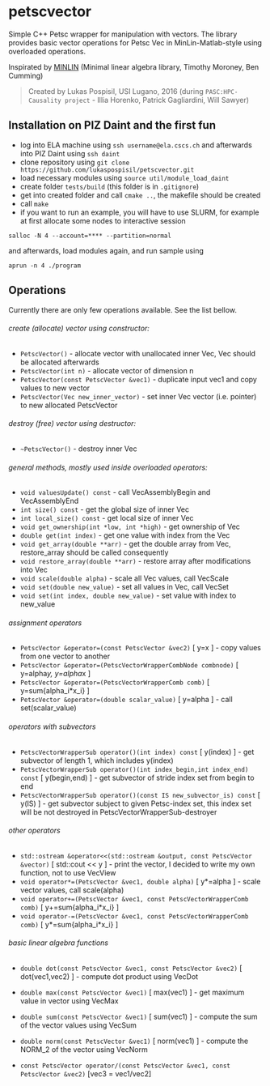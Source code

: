 # petscvector

Simple C++ Petsc wrapper for manipulation with vectors. The library provides basic vector operations for Petsc Vec in MinLin-Matlab-style using overloaded operations.

Inspirated by [MINLIN](https://github.com/bcumming/minlin) 
(Minimal linear algebra library, Timothy Moroney, Ben Cumming)

>Created by Lukas Pospisil, USI Lugano, 2016 (during `PASC:HPC-Causality project` - Illia Horenko, Patrick Gagliardini, Will Sawyer)

## Installation on PIZ Daint and the first fun
- log into ELA machine using `ssh username@ela.cscs.ch` and afterwards into PIZ Daint using `ssh daint`
- clone repository using `git clone https://github.com/lukaspospisil/petscvector.git`
- load necessary modules using `source util/module_load_daint` 
- create folder `tests/build` (this folder is in `.gitignore`)
- get into created folder and call `cmake ..`, the makefile should be created
- call `make`
- if you want to run an example, you will have to use SLURM, for example at first allocate some nodes to interactive session
```
salloc -N 4 --account=**** --partition=normal
```
and afterwards, load modules again, and run sample using
```
aprun -n 4 ./program
```

## Operations
Currently there are only few operations available. See the list bellow.

###### create (allocate) vector using constructor:

- `PetscVector()` - allocate vector with unallocated inner Vec, Vec should be allocated afterwards
- `PetscVector(int n)` - allocate vector of dimension n
- `PetscVector(const PetscVector &vec1)` - duplicate input vec1 and copy values to new vector
- `PetscVector(Vec new_inner_vector)` - set inner Vec vector (i.e. pointer) to new allocated PetscVector

###### destroy (free) vector using destructor:

- `~PetscVector()` - destroy inner Vec

###### general methods, mostly used inside overloaded operators:

- `void valuesUpdate() const` - call VecAssemblyBegin and VecAssemblyEnd
- `int size() const` - get the global size of inner Vec
- `int local_size() const` - get local size of inner Vec
- `void get_ownership(int *low, int *high)` - get ownership of Vec
- `double get(int index)` - get one value with index from the Vec
- `void get_array(double **arr)` - get the double array from Vec, restore_array should be called consequently
- `void restore_array(double **arr)` - restore array after modifications into Vec
- `void scale(double alpha)` - scale all Vec values, call VecScale
- `void set(double new_value)` - set all values in Vec, call VecSet
- `void set(int index, double new_value)` - set value with index to new_value

###### assignment operators

- `PetscVector &operator=(const PetscVector &vec2)` [ y=x ] - copy values from one vector to another
- `PetscVector &operator=(PetscVectorWrapperCombNode combnode)` [ y=alpha*y, y=alpha*x ] 
- `PetscVector &operator=(PetscVectorWrapperComb comb)` [ y=sum{alpha_i*x_i} ]	
- `PetscVector &operator=(double scalar_value)` [ y=alpha ] - call set(scalar_value)

###### operators with subvectors

- `PetscVectorWrapperSub operator()(int index) const` [ y(index) ] - get subvector of length 1, which includes y(index)
- `PetscVectorWrapperSub operator()(int index_begin,int index_end) const` [ y(begin,end) ] - get subvector of stride index set from begin to end
- `PetscVectorWrapperSub operator()(const IS new_subvector_is) const` [ y(IS) ] - get subvector subject to given Petsc-index set, this index set will be not destroyed in PetscVectorWrapperSub-destroyer 

###### other operators

- `std::ostream &operator<<(std::ostream &output, const PetscVector &vector)` [ std::cout << y ] - print the vector, I decided to write my own function, not to use VecView
- `void operator*=(PetscVector &vec1, double alpha)` [ y*=alpha ] - scale vector values, call scale(alpha)
- `void operator+=(PetscVector &vec1, const PetscVectorWrapperComb comb)` [ y+=sum{alpha_i*x_i} ]
- `void operator-=(PetscVector &vec1, const PetscVectorWrapperComb comb)` [ y*=sum{alpha_i*x_i} ]

###### basic linear algebra functions

- `double dot(const PetscVector &vec1, const PetscVector &vec2)` [ dot(vec1,vec2) ] - compute dot product using VecDot
- `double max(const PetscVector &vec1)` [ max(vec1) ] - get maximum value in vector using VecMax 
- `double sum(const PetscVector &vec1)` [ sum(vec1) ] - compute the sum of the vector values using VecSum
- `double norm(const PetscVector &vec1)` [ norm(vec1) ] - compute the NORM_2 of the vector using VecNorm

- `const PetscVector operator/(const PetscVector &vec1, const PetscVector &vec2)` [vec3 = vec1/vec2]

